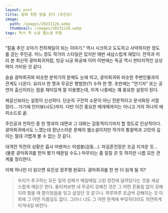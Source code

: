 ```yaml
---
layout: post
title: 칼에 취한 밤을 걷다 (유진성)
image:
  path: /images/20231126.webp
  thumbnail: /images/20231126.webp
tags: 독서 책 소설 웹소설 무협
---
```


“칼춤 추던 꼬마가 천하제일이 되는 이야기.”
역시 시크하고 도도하고 사악하지만 정도를 걷는 주인공. 어느 정도 작가의 스타일은 있지만 매번 새삼스럽게 재밌다. 전작과 미리 본 최신작 광마회귀처럼, 빙공 뇌공 화공에 이어 이번에는 독공 역시 판타지적인 상상력이 가미된 것 같다.


슬슬 광마회귀와 비슷한 분위기의 문체도 눈에 띄고, 광마회귀와 비슷한 주변인물과의 관계도 나온다. 요리사 한 명과 무공은 평범한(?) 수하 한 명. 초반에는 "연기자" 또는 공연자 출신이라는 점을 재미있게 잘 이용했는데, 이게 나중에는 꽤 중요한 설정이 된다.


제갈신보라는 설정이 신선하다. 단순히 구전적 소문이 아닌 전문적이고 문서화된 서열 정리... 거기에 인터뷰(시도)까지. 다만 이건 중요한 매개체까지는 아니고 거의 하나의 에피소드로 끝.


주인공과 천하인 중 한 명과의 대면과 그 대화는 감동적이기까지 할 정도로 인상적이다. 광마회귀에서도 느꼈는데 장난스러운 문체의 웹소설이지만 작가의 통찰력과 고민의 깊이는 절대 가볍게 볼 수 없는 것 같다.


대격전 직전의 상황은 흡사 어벤져스 어셈블(감동...). 마검혼전장은 조금 지겨운 듯... (물론 광마회귀를 먼저 봤기 때문일 수도.)
마무리는 좀 질질 끈 듯 하지만 나름 모든 관계를 정리한다.

 

이제 하나만 더 읽으면 유진성 정주행 완료다. 광마회귀를 한 번 더 읽게 될 지?


>우리가 추구하는 모든 일의 성패가 매일매일 고된 정진에 달려있다는 것을 새삼스럽게 깨닫곤 한다. 돌이켜보면 내 무공이 강해진 것은 그 어떤 흔들림 없이 강해지려 했을 때 뿐이었음을 잊고 살았던 것 같구나. 하루하루 조금씩 강해지는 것 이외에 그 어떤 지름길도 없다. 그러니 너도 그 어떤 한계에 부딪히더라도 의연하게 이겨내길 바란다. 